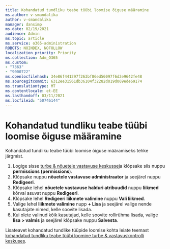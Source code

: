 ```yaml
---
title: Kohandatud tundliku teabe tüübi loomise õiguse määramine
ms.author: v-smandalika
author: v-smandalika
manager: dansimp
ms.date: 02/19/2021
audience: Admin
ms.topic: article
ms.service: o365-administration
ROBOTS: NOINDEX, NOFOLLOW
localization_priority: Priority
ms.collection: Adm_O365
ms.custom:
- "7363"
- "9000722"
ms.openlocfilehash: 34e86f441297f263bf86ed56097f6d2e9642fe48
ms.sourcegitcommit: 6312ee31561db36104f32282d019d069ede69174
ms.translationtype: MT
ms.contentlocale: et-EE
ms.lasthandoff: 03/11/2021
ms.locfileid: "50746144"
---
```

# <a name="assign-permissions-for-custom-sensitive-information-type-creation"></a>Kohandatud tundliku teabe tüübi loomise õiguse määramine

Kohandatud tundliku teabe tüübi loomise õiguse määramiseks tehke järgmist.

1. Logige sisse [turbe & nõuetele vastavuse keskusse](https://sip.protection.office.com/)ja klõpsake siis nuppu **permissions (permissions**).
2. Klõpsake nuppu **nõuetele vastavuse administraator** ja seejärel nuppu **Redigeeri**.
3. Klõpsake lehel **nõuetele vastavuse halduri atribuudid** nuppu **liikmed** kõrval asuvat nuppu **Redigeeri**.
4. Klõpsake lehel **Redigeeri liikmete valimine** nuppu **Vali liikmed**.
5. Valige lehel **liikmete valimine** nupp **+ Lisa** ja seejärel valige nende kasutajate nimed, kelle soovite lisada.
6. Kui olete valinud kõik kasutajad, kelle soovite rollirühma lisada, valige **lisa > valmis** ja seejärel klõpsake nuppu **Salvesta**.

Lisateavet kohandatud tundlike tüüpide loomise kohta leiate teemast [kohandatud tundliku teabe tüübi loomine turbe & vastavuskontrolli keskuses](https://docs.microsoft.com/microsoft-365/compliance/create-a-custom-sensitive-information-type).